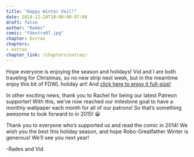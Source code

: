 ```yaml
---
title: "Happy Winter Veil!"
date: 2014-12-24T10:00:00-07:00
draft: false
author: "Rades"
comic: "fdextra07.jpg"
chapter: Extras
chapters:
- extras
chapter_link: /chapters/extras/
---
```


Hope everyone is enjoying the season and holidays! Vid and I are both traveling for Christmas, so no new strip next week, but in the meantime enjoy this bit of FDWL holiday art! And <a href="/images/post-images/fdextra07_fullsize.jpg">click here to enjoy it full-size!</a>


In other exciting news, thank you to Rachel for being our latest Patreon supporter! With this, we’ve now reached our milestone goal to have a monthly wallpaper each month for all of our patrons! So that’s something awesome to look forward to in 2015!  😀


Thank you to everyone who’s supported us and read the comic in 2014! We wish you the best this holiday season, and hope Robo-Greatfather Winter is generous! We’ll see you next year!


-Rades and Vid

